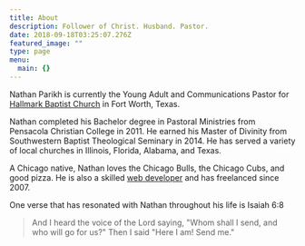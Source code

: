 ```yaml
---
title: About
description: Follower of Christ. Husband. Pastor.
date: 2018-09-18T03:25:07.276Z
featured_image: ""
type: page
menu:
  main: {}
---
```


Nathan Parikh is currently the Young Adult and Communications Pastor for <a href="https://hcbfw.org/" target="_blank">Hallmark Baptist Church</a> in Fort Worth, Texas.

Nathan completed his Bachelor degree in Pastoral Ministries from Pensacola Christian College in 2011. He earned his Master of Divinity from Southwestern Baptist Theological Seminary in 2014. He has served a variety of local churches in Illinois, Florida, Alabama, and Texas.

A Chicago native, Nathan loves the Chicago Bulls, the Chicago Cubs, and good pizza. He is also a skilled <a href="https://ndzynes.com" target="_blank">web developer</a> and has freelanced since 2007.

One verse that has resonated with Nathan throughout his life is Isaiah 6:8

> And I heard the voice of the Lord saying, "Whom shall I send, and who will go for us?" Then I said "Here I am! Send me."
